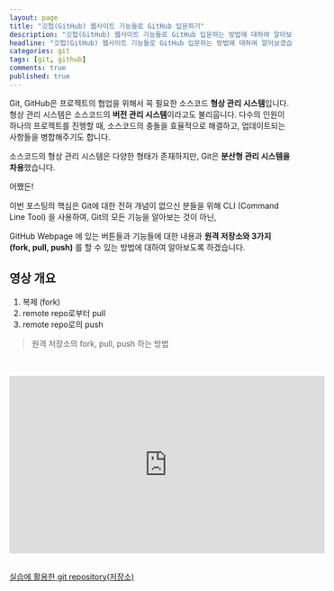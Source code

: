 ```yaml
---
layout: page
title: "깃헙(GitHub) 웹사이트 기능들로 GitHub 입문하기"
description: "깃헙(GitHub) 웹사이트 기능들로 GitHub 입문하는 방법에 대하여 알아보겠습니다."
headline: "깃헙(GitHub) 웹사이트 기능들로 GitHub 입문하는 방법에 대하여 알아보겠습니다."
categories: git
tags: [git, github]
comments: true
published: true
---
```




Git, GitHub은 프로젝트의 협업을 위해서 꼭 필요한 소스코드 **형상 관리 시스템**입니다. 형상 관리 시스템은 소스코드의 **버전 관리 시스템**이라고도 불리웁니다. 다수의 인원이 하나의 프로젝트를 진행할 때, 소스코드의  충돌을 효율적으로 해결하고, 업데이트되는 사항들을 병합해주기도 합니다.

소스코드의 형상 관리 시스템은 다양한 형태가 존재하지만, Git은 **분산형 관리 시스템을 차용**했습니다.

어쨌든! 

이번 포스팅의 핵심은 Git에 대한 전혀 개념이 없으신 분들을 위해 CLI (Command Line Tool) 을 사용하여, Git의 모든 기능을 알아보는 것이 아닌,

 GitHub Webpage 에 있는 버튼들과 기능들에 대한 내용과 **원격 저장소와 3가지 (fork, pull, push)** 를 할 수 있는 방법에 대하여 알아보도록 하겠습니다.



## 영상 개요

1. 복제 (fork)
2. remote repo로부터 pull
3. remote repo로의 push

> 원격 저장소의 fork, pull, push 하는 방법

<br>
<br>

<iframe width="560" height="315" src="https://www.youtube.com/embed/_vlLB9fpnys" frameborder="0" allow="accelerometer; autoplay; encrypted-media; gyroscope; picture-in-picture" allowfullscreen></iframe>

<br>
<br>

[실습에 활용한 git repository(저장소)](https://github.com/teddylee777/machine-learning)



